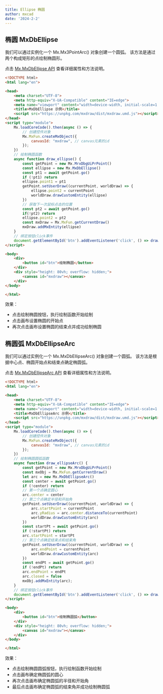 ```yaml
---
title: Ellipse 椭圆
author: mxcad
date: '2024-2-2'
---
```


## 椭圆 MxDbEllipse

我们可以通过实例化一个 Mx.Mx3PointArc() 对象创建一个圆弧。
该方法是通过两个构成矩形的点绘制椭圆形。

点击 [Mx.MxDbEllipse API](https://mxcad.github.io/mxdraw_api_docs/classes/MxDbEllipse.html) 查看详细属性和方法说明。

``` html
<!DOCTYPE html>
<html lang="en">

<head>
    <meta charset="UTF-8">
    <meta http-equiv="X-UA-Compatible" content="IE=edge">
    <meta name="viewport" content="width=device-width, initial-scale=1.0">
    <title>MxDbEllipse 示例</title>
    <script src="https://unpkg.com/mxdraw/dist/mxdraw.umd.js"></script>
</head>
<script type="module">
    Mx.loadCoreCode().then(async () => {
        // 创建控件对象
        Mx.MxFun.createMxObject({
            canvasId: "mxdraw", // canvas元素的id
        });
    })
    // 绘制椭圆函数
    async function draw_ellipse() {
        const getPoint = new Mx.MrxDbgUiPrPoint()
        const ellipse = new Mx.MxDbEllipse()
        const pt1 = await getPoint.go()
        if (!pt1) return
        ellipse.point1 = pt1
        getPoint.setUserDraw((currentPoint, worldDraw) => {
            ellipse.point2 = currentPoint
            worldDraw.drawCustomEntity(ellipse)
        })
        // 获取下一次鼠标点击的位置
        const pt2 = await getPoint.go()
        if(!pt2) return
        ellipse.point2 = pt2
        const mxDraw = Mx.MxFun.getCurrentDraw()
        mxDraw.addMxEntity(ellipse)
    }
    // 绑定按钮click事件
    document.getElementById('btn').addEventListener('click', () => draw_ellipse())
</script>

<body>
    <div>
        <button id="btn">绘制椭圆</button>
    </div>
    <div style="height: 80vh; overflow: hidden;">
        <canvas id="mxdraw"></canvas>
    </div>
</body>

</html>
```
效果：
* 点击绘制椭圆按钮，执行绘制函数开始绘制
* 点击画布设置椭圆的开始点
* 再次点击画布设置椭圆的结束点并成功绘制椭圆

<demo :url="$withBase('/samples/graph/MxDbEllipse.html')" />   

## 椭圆弧 MxDbEllipseArc

我们可以通过实例化一个 Mx.MxDbEllipseArc() 对象创建一个圆弧。
该方法是根据中心点、椭圆开始点和结束点确定椭圆弧。

点击 [Mx.MxDbEllipseArc API](https://mxcad.github.io/mxdraw_api_docs/classes/MxDbEllipse.html) 查看详细属性和方法说明。

```html
<!DOCTYPE html>
<html lang="en">

<head>
    <meta charset="UTF-8">
    <meta http-equiv="X-UA-Compatible" content="IE=edge">
    <meta name="viewport" content="width=device-width, initial-scale=1.0">
    <title>MxDbEllipseArc 示例</title>
    <script src="https://unpkg.com/mxdraw/dist/mxdraw.umd.js"></script>
</head>
<script type="module">
    Mx.loadCoreCode().then(async () => {
        // 创建控件对象
        Mx.MxFun.createMxObject({
            canvasId: "mxdraw", // canvas元素的id
        });
    })
    // 绘制椭圆圆弧函数
    async function draw_ellipseArc() {
        const getPoint = new Mx.MrxDbgUiPrPoint()
        const mxObj = Mx.MxFun.getCurrentDraw()
        let arc = new Mx.MxDbEllipseArc()
        const center = await getPoint.go()
        if (!center) return
        // 第一个点确定圆心
        arc.center = center
        // 第二个点确定半径和开始角
        getPoint.setUserDraw((currentPoint, worldDraw) => {
            arc.startPoint = currentPoint
            arc.yRadius = arc.center.distanceTo(currentPoint)
            worldDraw.drawCustomEntity(arc)
        })
        const startPt = await getPoint.go()
        if (!startPt) return
        arc.startPoint = startPt
        // 第三个点确定结束点和结束角
        getPoint.setUserDraw((currentPoint, worldDraw) => {
            arc.endPoint = currentPoint
            worldDraw.drawCustomEntity(arc)
        })
        const endPt = await getPoint.go()
        if (!endPt) return
        arc.endPoint = endPt
        arc.closed = false
        mxObj.addMxEntity(arc);
    }
    // 绑定按钮click事件
    document.getElementById('btn').addEventListener('click', () => draw_ellipseArc())
</script>

<body>
    <div>
        <button id="btn">绘制椭圆弧</button>
    </div>
    <div style="height: 80vh; overflow: hidden;">
        <canvas id="mxdraw"></canvas>
    </div>
</body>

</html>
```
效果：
* 点击绘制椭圆圆弧按钮，执行绘制函数开始绘制
* 点击画布确定椭圆弧的圆心
* 再次点击画布确定椭圆弧的半径和开始角
* 最后点击画布确定椭圆弧的结束角并成功绘制椭圆弧

<demo :url="$withBase('/samples/graph/MxDbEllipseArc.html')" />   